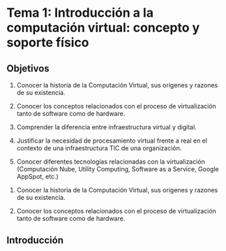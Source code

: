 Tema 1: Introducción a la computación virtual: concepto y soporte físico
==

<div class="objetivos">

<h2>Objetivos</h2>


1. Conocer la historia de la Computación Virtual, sus orígenes y
razones de su existencia.

2. Conocer los conceptos relacionados con el proceso de virtualización tanto de software como de hardware. 

3. Comprender la diferencia entre infraestructura virtual y digital. 

4. Justificar la necesidad de procesamiento virtual frente a real en el contexto de una infraestructura TIC de una organización.

5. Conocer diferentes tecnologías relacionadas con la virtualización (Computación Nube, Utility Computing, Software as a Service, Google AppSpot, etc.) 

</div>

1. Conocer la historia de la Computación Virtual, sus orígenes y
razones de su existencia.

2. Conocer los conceptos relacionados con el proceso de virtualización
tanto de software como de hardware. 

Introducción
------------------

